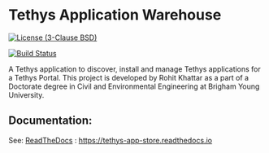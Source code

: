 # Tethys Application Warehouse

[![License (3-Clause BSD)](https://img.shields.io/badge/license-BSD%203--Clause-yellow.svg)](https://github.com/BYU-Hydroinformatics/warehouse/blob/master/LICENSE)

[![Build Status](https://github.com/BYU-Hydroinformatics/warehouse/workflows/main/badge.svg)](https://github.com/BYU-Hydroinformatics/warehouse/actions)

A Tethys application to discover, install and manage Tethys applications for a Tethys Portal. This project is developed by Rohit Khattar as a part of a Doctorate degree in Civil and Environmental Engineering at Brigham Young University.

## Documentation:

See: [ReadTheDocs](https://tethys-app-store.readthedocs.io/en/latest) : https://tethys-app-store.readthedocs.io
